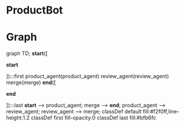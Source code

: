 # ProductBot

# Graph
graph TD;
	__start__([<p>__start__</p>]):::first
	product_agent(product_agent)
	review_agent(review_agent)
	merge(merge)
	__end__([<p>__end__</p>]):::last
	__start__ --> product_agent;
	merge --> __end__;
	product_agent --> review_agent;
	review_agent --> merge;
	classDef default fill:#f2f0ff,line-height:1.2
	classDef first fill-opacity:0
	classDef last fill:#bfb6fc